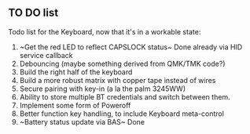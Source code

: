 ## TO DO list
Todo list for the Keyboard, now that it's in a workable state:
1. ~Get the red LED to reflect CAPSLOCK status~ Done already via HID service callback
2. Debouncing (maybe something derived from QMK/TMK code?)
3. Build the right half of the keyboard
4. Build a more robust matrix with copper tape instead of wires
5. Secure pairing with key-in (a la the palm 3245WW)
6. Ability to store multiple BT credentials and switch between them.
7. Implement some form of Poweroff
8. Better function key handling, to include Keyboard meta-control
9. ~Battery status update via BAS~ Done
